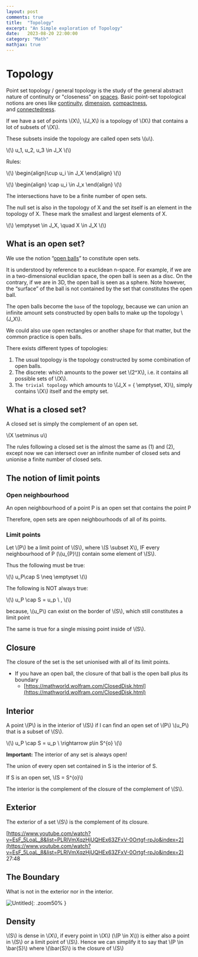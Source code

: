 ```yaml
---
layout: post
comments: true
title:  "Topology"
excerpt: "An Simple exploration of Topology"
date:   2023-08-20 22:00:00
category: "Math"
mathjax: true
---
```


# Topology

Point set topology / general topology is the study of the general abstract nature of continuity or "closeness" on [spaces](https://mathworld.wolfram.com/Space.html). Basic point-set topological notions are ones like [continuity](https://mathworld.wolfram.com/ContinuousSpace.html), [dimension](https://mathworld.wolfram.com/Dimension.html), [compactness](https://mathworld.wolfram.com/CompactSpace.html), and [connectedness](https://mathworld.wolfram.com/ConnectedSpace.html).

If we have a set of points \\(X\\), \\(J_X\\) is a topology of \\(X\\) that contains a lot of subsets of \\(X\\).

These subsets inside the topology are called open sets \\(u\\). 

\\(\\)
u_1, u_2, u_3 \in J_X
\\(\\)

Rules:

\\(\\)
\begin{align}\cup u_i \in J_X \end{align}
\\(\\)

\\(\\)
\begin{align} \cap u_i \in J_x \end{align}
\\(\\)

The intersections have to be a finite number of open sets.

The null set is also in the topology of X and the set itself is an element in the topology of X. These mark the smallest and largest elements of X.

\\(\\)
\emptyset \in J_X, \quad X \in J_X
\\(\\)

## What is an open set?

We use the notion “[open balls](https://mathworld.wolfram.com/OpenBall.html)” to constitute open sets. 

It is understood by reference to a euclidean n-space. For example, if we are in a two-dimensional euclidian space, the open ball is seen as a disc. On the contrary, if we are in 3D, the open ball is seen as a sphere. Note however, the “surface” of the ball is not contained by the set that constitutes the open ball.

The open balls become the `base` of the topology, because we can union an infinite amount sets constructed by open balls to make up the topology \\(J_X\\). 

We could also use open rectangles or another shape for that matter, but the common practice is open balls.

There exists different types of topologies:

1. The usual topology is the topology constructed by some combination of open balls.
2. The discrete: which amounts to the power set \\(2^X\\), i.e. it contains all possible sets of \\(X\\).
3. `The trivial topology` which amounts to \\(J_X = \{ \emptyset, X\}\\), simply contains \\(X\\) itself and the empty set.

## What is a closed set?

A closed set is simply the complement of an open set.

\\(X \setminus u\\)

The rules following a closed set is the almost the same as (1) and (2), except now we can intersect over an infinite number of closed sets and unionise a finite number of closed sets.

## The notion of limit points

### Open neighbourhood

An open neighbourhood of a point P is an open set that contains the point P

Therefore, open sets are open neighbourhoods of all of its points.

### Limit points

Let \\(P\\) be a limit point of \\(S\\), where \\(S \subset X\\), IF every neighbourhood of P (\\(u_{P}\\)) contain some element of \\(S\\).

Thus the following must be true:

\\(\\)
u_P\cap S \neq \emptyset
\\(\\)

The following is NOT always true:

\\(\\)
u_P \cap S = u_p \ ,
\\(\\)

because, \\(u_P\\) can exist on the border of \\(S\\), which still constitutes a limit point

The same is true for a single missing point inside of \\(S\\).  

## Closure

The closure of the set is the set unionised with all of its limit points. 

- If you have an open ball, the closure of that ball is the open ball plus its boundary
	- [https://mathworld.wolfram.com/ClosedDisk.html](https://mathworld.wolfram.com/ClosedDisk.html)

## Interior

A point \\(P\\) is in the interior of \\(S\\) if I can find an open set of \\(P\\) \\(u_P\\) that is a subset of \\(S\\).


\\(\\)
u_P \cap S = u_p \  \rightarrow p\in S^{o}
\\(\\)

**Important:** The interior of any set is always open!

The union of every open set contained in S is the interior of S. 

If S is an open set, \\(S = S^{o}\\)

The interior is the complement of the closure of the complement of \\(S\\).

## Exterior

The exterior of a set \\(S\\) is the complement of its closure. 

[https://www.youtube.com/watch?v=EsF_5LoaL_8&list=PLRlVmXqzHjUQHEx63ZFxV-0Ortgf-rpJo&index=2](https://www.youtube.com/watch?v=EsF_5LoaL_8&list=PLRlVmXqzHjUQHEx63ZFxV-0Ortgf-rpJo&index=2) 27:48

## The Boundary

What is not in the exterior nor in the interior.

![Untitled](/assets/manifold/assets/Untitled.png){: .zoom50% }

## Density

\\(S\\) is dense in \\(X\\), if every point in \\(X\\) (\\(P \in X\\))  is either also a point in \\(S\\) or a limit point of \\(S\\). Hence we can simplify it to say that \\(P \in \bar{S}\\) where \\(\bar{S}\\) is the closure of \\(S\\)